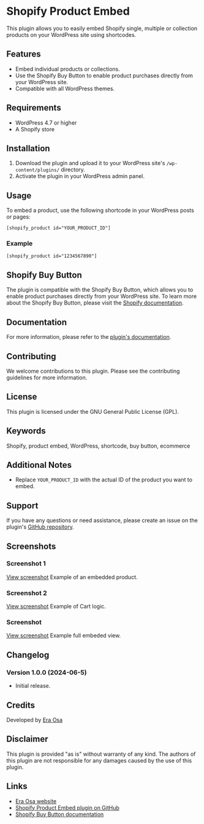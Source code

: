 # Shopify Product Embed

This plugin allows you to easily embed Shopify single, multiple or collection products on your WordPress site using shortcodes.

## Features

- Embed individual products or collections.
- Use the Shopify Buy Button to enable product purchases directly from your WordPress site.
- Compatible with all WordPress themes.

## Requirements

- WordPress 4.7 or higher
- A Shopify store


## Installation

1. Download the plugin and upload it to your WordPress site's `/wp-content/plugins/` directory.
2. Activate the plugin in your WordPress admin panel.

## Usage

To embed a product, use the following shortcode in your WordPress posts or pages:

```[shopify_product id="YOUR_PRODUCT_ID"]```

### Example

```[shopify_product id="1234567890"]```

## Shopify Buy Button

The plugin is compatible with the Shopify Buy Button, which allows you to enable product purchases directly from your WordPress site. To learn more about the Shopify Buy Button, please visit the [Shopify documentation](https://help.shopify.com/en/manual/products/details/buy-button).

## Documentation

For more information, please refer to the [plugin's documentation](https://github.com/eraosa/shopify-product-embed).

## Contributing

We welcome contributions to this plugin. Please see the contributing guidelines for more information.

## License

This plugin is licensed under the GNU General Public License (GPL).

## Keywords

Shopify, product embed, WordPress, shortcode, buy button, ecommerce

## Additional Notes

- Replace `YOUR_PRODUCT_ID` with the actual ID of the product you want to embed.

## Support

If you have any questions or need assistance, please create an issue on the plugin's [GitHub repository](https://github.com/eraosa/shopify-product-embed/issues).

## Screenshots

### Screenshot 1
[View screenshot](assets/screenshots/screenshot1.jpg)
Example of an embedded product.

### Screenshot 2
[View screenshot](assets/screenshots/screenshot2.jpg)
Example of Cart logic.

### Screenshot 
[View screenshot](assets/screenshots/screenshot3.jpg)
Example full embeded view.

## Changelog

### Version 1.0.0 (2024-06-5)
- Initial release.

## Credits

Developed by [Era Osa](https://eraosa.com/)

## Disclaimer

This plugin is provided "as is" without warranty of any kind. The authors of this plugin are not responsible for any damages caused by the use of this plugin.

## Links

- [Era Osa website](https://eraosa.com)
- [Shopify Product Embed plugin on GitHub](https://github.com/eraosa/shopify-product-embed)
- [Shopify Buy Button documentation](https://help.shopify.com/en/manual/products/details/buy-button)
